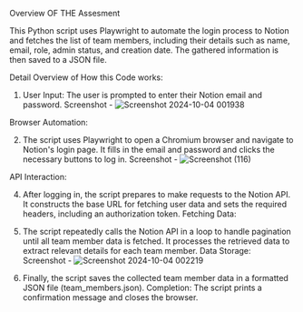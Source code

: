 Overview OF THE Assesment

This Python script uses Playwright to automate the login process to Notion and fetches the list of team members, including their details such as name, email, role, admin status, and creation date. The gathered information is then saved to a JSON file.

Detail Overview of How this Code works:

1) User Input: The user is prompted to enter their Notion email and password.
   Screenshot - ![Screenshot 2024-10-04 001938](https://github.com/user-attachments/assets/ab4eb46b-e38b-4325-bb5f-c99fd58c8667)

Browser Automation:

2) The script uses Playwright to open a Chromium browser and navigate to Notion's login page.
It fills in the email and password and clicks the necessary buttons to log in.
Screenshot - ![Screenshot (116)](https://github.com/user-attachments/assets/7d027e85-d3ef-4750-8ef9-09af0a2b9aa8)

API Interaction:

4) After logging in, the script prepares to make requests to the Notion API.
It constructs the base URL for fetching user data and sets the required headers, including an authorization token.
Fetching Data:

5) The script repeatedly calls the Notion API in a loop to handle pagination until all team member data is fetched.
It processes the retrieved data to extract relevant details for each team member.
Data Storage:
Screenshot - ![Screenshot 2024-10-04 002219](https://github.com/user-attachments/assets/def268a3-8bda-488c-84d2-55b226d0e6c8)


7) Finally, the script saves the collected team member data in a formatted JSON file (team_members.json).
Completion: The script prints a confirmation message and closes the browser.
